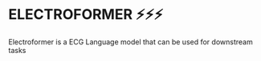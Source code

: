 # ELECTROFORMER ⚡️⚡️⚡️
 Electroformer is a ECG Language model that can be used for downstream tasks

